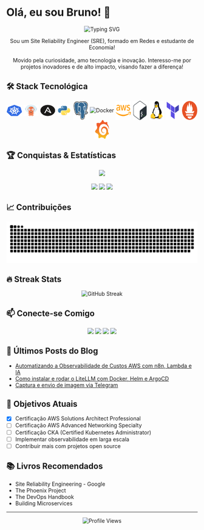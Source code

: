 # Olá, eu sou Bruno! 👋

<div align="center">
  <img src="https://readme-typing-svg.herokuapp.com?font=Fira+Code&weight=500&size=40&pause=1000&color=2E8BC0&center=true&vCenter=true&width=900&height=100&lines=SRE+%7C+DevOps+%7C+Cloud+Engineer;Infraestrutura+%7C+Automa%C3%A7%C3%A3o+%7C+Observabilidade" alt="Typing SVG" />
</div>

<p align="center">
  Sou um Site Reliability Engineer (SRE), formado em Redes e estudante de Economia!
  <br/>
  <br/>
  Movido pela curiosidade, amo tecnologia e inovação. Interesso-me por projetos inovadores e de alto impacto, visando fazer a diferença!
</p>

## 🛠️ Stack Tecnológica

<div align="center">
  <img align="center" alt="h1n1-K8s" height="30" width="40" src="https://raw.githubusercontent.com/devicons/devicon/master/icons/kubernetes/kubernetes-plain.svg">
  <img align="center" alt="h1n1-Argo" height="30" width="40" src="https://raw.githubusercontent.com/devicons/devicon/master/icons/argocd/argocd-original.svg">
  <img align="center" alt="h1n1-ansible" height="30" width="40" src="https://raw.githubusercontent.com/devicons/devicon/master/icons/ansible/ansible-original.svg">
  <img align="center" title="Python" alt="Python" height="30" width="40" src="https://raw.githubusercontent.com/devicons/devicon/master/icons/python/python-original.svg">
  <img align="center" title="PostgreSQL" alt="PostgreSQL" height="50" width="40" src="https://raw.githubusercontent.com/devicons/devicon/master/icons/postgresql/postgresql-original.svg">
  <img align="center" title="Docker" alt="Docker" height="50" width="40" src="https://cdn.jsdelivr.net/gh/devicons/devicon/icons/docker/docker-original.svg">
  <img align="center" title="AWS" alt="AWS" height="50" width="40" src="https://raw.githubusercontent.com/devicons/devicon/master/icons/amazonwebservices/amazonwebservices-plain-wordmark.svg">
  <img align="center" title="bash" alt="bash" height="50" width="40" src="https://raw.githubusercontent.com/devicons/devicon/master/icons/bash/bash-original.svg">
  <img align="center" title="Tux" alt="Linux" height="50" width="40" src="https://raw.githubusercontent.com/devicons/devicon/master/icons/linux/linux-original.svg">
  <img align="center" title="Terraform" alt="Terraform" height="50" width="40" src="https://raw.githubusercontent.com/devicons/devicon/master/icons/terraform/terraform-original.svg">
  <img align="center" title="Prometheus" alt="Prometheus" height="50" width="40" src="https://raw.githubusercontent.com/devicons/devicon/master/icons/prometheus/prometheus-original.svg">
  <img align="center" title="Grafana" alt="Grafana" height="50" width="40" src="https://raw.githubusercontent.com/devicons/devicon/master/icons/grafana/grafana-original.svg">
</div>

## 🏆 Conquistas & Estatísticas

<div align="center">
  <img src="https://github-profile-trophy.vercel.app/?username=brunoh1n1&theme=algolia&row=1&column=7&no-frame=true&no-bg=true" />
  <br><br>
  <img src="https://img.shields.io/github/followers/brunoh1n1?label=Seguidores&style=social" />
  <img src="https://img.shields.io/github/contributions/this-year/brunoh1n1?label=Contribui%C3%A7%C3%B5es%20este%20ano" />
  <img src="https://img.shields.io/github/stars/brunoh1n1?style=social" />
</div>

## 📈 Contribuições

<div align="center">
  <img align="center" alt="Snake contribution" src="https://github.com/brunoh1n1/brunoh1n1/blob/output/github-contribution-grid-snake.svg" />
</div>

## 🔥 Streak Stats

<div align="center">
  <img src="https://github-readme-streak-stats.herokuapp.com/?user=brunoh1n1&theme=algolia" alt="GitHub Streak" />
</div>

## 📫 Conecte-se Comigo

<div align="center">
  <a href="https://instagram.com/cloudprotegida" target="_blank"><img src="https://img.shields.io/badge/-Instagram-%23E4405F?style=for-the-badge&logo=instagram&logoColor=white" target="_blank"></a>
  <a href="https://www.linkedin.com/in/bruno-cavalcanti-sre/" target="_blank"><img src="https://img.shields.io/badge/-LinkedIn-%230077B5?style=for-the-badge&logo=linkedin&logoColor=white"target="_blank"></a>
  <a href="https://www.youtube.com/@cloudprotegida" target="_blank"><img src="https://img.shields.io/badge/YouTube-FF0000?style=for-the-badge&logo=youtube&logoColor=white" target="_blank"></a>
  <a href="mailto:seu-email@dominio.com"><img src="https://img.shields.io/badge/-Gmail-%23333?style=for-the-badge&logo=gmail&logoColor=white" target="_blank"></a>
</div>

## 📝 Últimos Posts do Blog

<!-- BLOG-POST-LIST:START -->
- [Automatizando a Observabilidade de Custos AWS com n8n, Lambda e IA](https://medium.com/@bruno-cavalcanti-sre/automatizando-a-observabilidade-de-custos-aws-com-n8n-lambda-e-ia-1073dc8bf8ae)
- [Como instalar e rodar o LiteLLM com Docker, Helm e ArgoCD](https://medium.com/@bruno-cavalcanti-sre/como-instalar-e-rodar-o-litellm-com-docker-helm-e-argocd-79f011d7820e)
- [Captura e envio de imagem via Telegram](https://medium.com/@bruno-cavalcanti-sre/captura-e-envio-de-imagem-via-telegram-1a83996d2744)
<!-- BLOG-POST-LIST:END -->

## 🎯 Objetivos Atuais

- [x] Certificação AWS Solutions Architect Professional
- [ ] Certificação AWS Advanced Networking Specialty
- [ ] Certificação CKA (Certified Kubernetes Administrator)
- [ ] Implementar observabilidade em larga escala
- [ ] Contribuir mais com projetos open source

## 📚 Livros Recomendados

- Site Reliability Engineering - Google
- The Phoenix Project
- The DevOps Handbook
- Building Microservices

---

<div align="center">
  <img src="https://komarev.com/ghpvc/?username=brunoh1n1&color=blueviolet" alt="Profile Views" />
</div>


